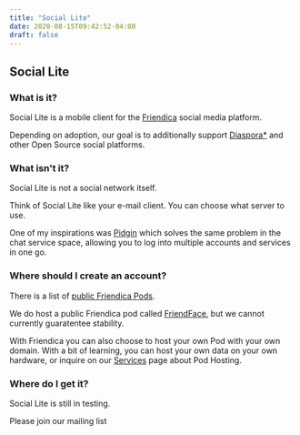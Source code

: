 ```yaml
---
title: "Social Lite"
date: 2020-08-15T09:42:52-04:00
draft: false
---
```


## Social Lite

### What is it?

Social Lite is a mobile client for the [Friendica](https://friendi.ca/) social media platform.

Depending on adoption, our goal is to additionally support [Diaspora\*](https://diasporafoundation.org/) and other Open Source social platforms.

### What isn't it?

Social Lite is not a social network itself.

Think of Social Lite like your e-mail client. You can choose what server to use.

One of my inspirations was [Pidgin](https://www.pidgin.im/) which solves the same problem in the chat service space, allowing you to log into multiple accounts and services in one go.

### Where should I create an account?

There is a list of [public Friendica Pods](https://dir.friendica.social/servers).

We do host a public Friendica pod called [FriendFace](https://friendface.social/), but we cannot currently guaratentee stability.

With Friendica you can also choose to host your own Pod with your own domain. With a bit of learning, you can host your own data on your own hardware, or inquire on our [Services](/services) page about Pod Hosting.

### Where do I get it?

Social Lite is still in testing.

Please join our mailing list
